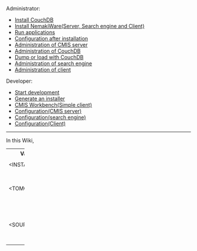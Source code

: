 Administrator:
* [Install CouchDB](https://github.com/NemakiWare/NemakiWare/wiki/Install-CouchDB)
* [Install NemakiWare(Server, Search engine and Client)](https://github.com/NemakiWare/NemakiWare/wiki/Install-NemakiWare%28Server,-Search-engine-and-Client%29)
* [Run applications](https://github.com/NemakiWare/NemakiWare/wiki/Run-applications)
* [Configuration after installation](https://github.com/NemakiWare/NemakiWare/wiki/Configuration-after-installation)
* [Administration of CMIS server](https://github.com/NemakiWare/NemakiWare/wiki/Administration-of-CMIS-server)
* [Administration of CouchDB](https://github.com/NemakiWare/NemakiWare/wiki/Administration-of-CouchDB)
* [Dump or load with CouchDB](https://github.com/NemakiWare/NemakiWare/wiki/Dump-or--load-with-CouchDB)
* [Administration of search engine](https://github.com/NemakiWare/NemakiWare/wiki/Administration-of-search-engine)
* [Administration of client](https://github.com/NemakiWare/NemakiWare/wiki/Administration-of-client)

Developer:
* [Start development](https://github.com/NemakiWare/NemakiWare/wiki/Start-development)
* [Generate an installer](https://github.com/NemakiWare/NemakiWare/wiki/Generate-an-installer)
* [CMIS Workbench(Simple client)](https://github.com/NemakiWare/NemakiWare/wiki/CMIS-Workbench%28Simple-client%29)
* [Configuration(CMIS server)](https://github.com/NemakiWare/NemakiWare/wiki/Configuration%28CMIS-server%29)
* [Configuration(search engine)](https://github.com/NemakiWare/NemakiWare/wiki/Configuration%28search-engine%29)
* [Configuration(Client)](https://github.com/NemakiWare/NemakiWare/wiki/Configuration%28Client%29)

---
In this Wiki,
<table style="width:10%; border:0; font-size:1em;">
<tr><th>Variable</th><th>Description</th></tr>
<tr><td>&lt;INSTALL_PATH&gt;</td><td>The target folder of the installer</td></tr>
<tr><td>&lt;TOMCAT_PATH&gt;</td><td>The installed tomcat's folder. <br/>This equals to<br/>&lt;INSTALL_PATH&gt;/apache-tomcat-7.x.xx/</td></tr>
<tr><td>&lt;SOURCE_PATH&gt;</td><td>The root folder of the source code.<br/>If you have cloned this repository, the created folder "NemakiWare" is SOURCE_PATH.</td></tr>
</table>